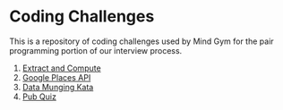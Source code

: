 # Coding Challenges

This is a repository of coding challenges used by Mind Gym for the pair programming portion of our interview process.

1. [Extract and Compute](1-extract-and-compute/README.md)
2. [Google Places API](2-google-places/README.md)
3. [Data Munging Kata](3-data-munging/README.md)
4. [Pub Quiz](4-pub-quiz/README.md) 